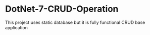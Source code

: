 # DotNet-7-CRUD-Operation


This project uses static database but it is fully functional CRUD base application

